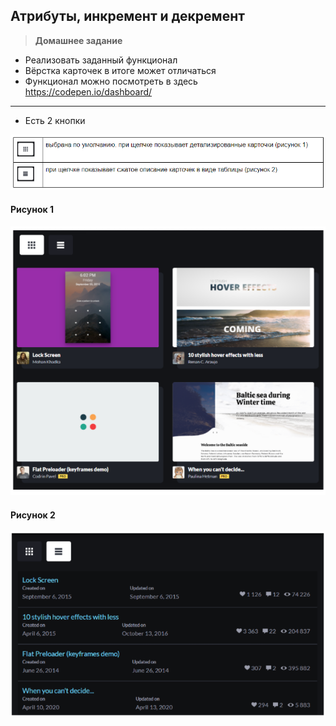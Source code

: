 
## Атрибуты, инкремент и декремент

> **Домашнее задание**
- Реализовать заданный функционал
- Вёрстка карточек в итоге может отличаться
- Функционал можно посмотреть в здесь https://codepen.io/dashboard/

---

- Есть 2 кнопки
<img src="./img/img1.png" />

#### Рисунок 1

<img src="./img/img2.png" />

#### Рисунок 2

<img src="./img/img3.png" />
